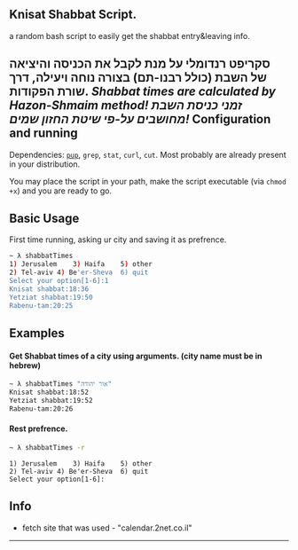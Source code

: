 Knisat Shabbat Script.
-------------------------
a random bash script to easily get the shabbat entry&amp;leaving info.

סקריפט רנדומלי על מנת לקבל את הכניסה והיציאה של השבת (כולל רבנו-תם) בצורה נוחה ויעילה, דרך שורת הפקודות.
***Shabbat times are calculated by Hazon-Shmaim method!
זמני כניסת השבת מחושבים על-פי שיטת החזון שמים!***
Configuration and running
-------------------------
Dependencies: [`pup`](https://github.com/ericchiang/pup "Pup's Repository"), `grep`, `stat`, `curl`, `cut`. Most probably are already present in your distribution.

You may place the script in your path, make the script executable (via `chmod +x`) and you are ready to go.


Basic Usage
-------------------------
First time running, asking ur city and saving it as prefrence.
```bash
~ λ shabbatTimes
1) Jerusalem	3) Haifa	5) other
2) Tel-aviv	4) Be'er-Sheva	6) quit
Select your option[1-6]:1
Knisat shabbat:18:36
Yetziat shabbat:19:50
Rabenu-tam:20:25
```


Examples
-------------------------
#### Get Shabbat times of a city using arguments. (city name must be in hebrew)
```bash
~ λ shabbatTimes "אור יהודה"
Knisat shabbat:18:52
Yetziat shabbat:19:52
Rabenu-tam:20:26
```

#### Rest prefrence.
```bash
~ λ shabbatTimes -r
```
```
1) Jerusalem	3) Haifa	5) other
2) Tel-aviv	4) Be'er-Sheva	6) quit
Select your option[1-6]:
```

Info
-----
* fetch site that was used - "calendar.2net.co.il"

***
